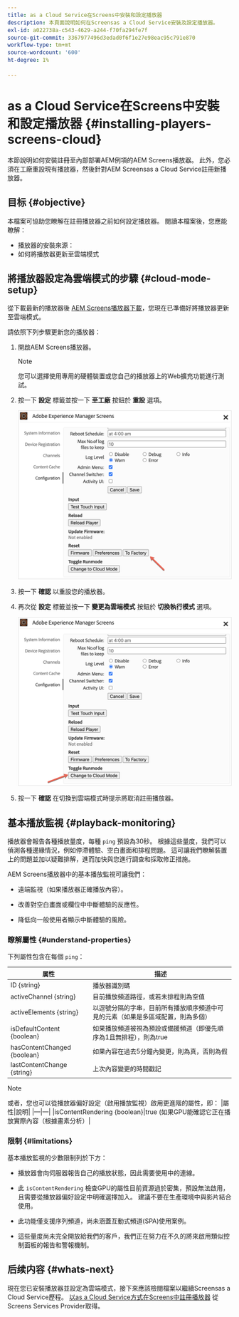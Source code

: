 ```yaml
---
title: as a Cloud Service在Screens中安裝和設定播放器
description: 本頁面說明如何在Screensas a Cloud Service安裝及設定播放器。
exl-id: a022738a-c543-4629-a244-f70fa294fe7f
source-git-commit: 3367977496d3edad0f6f1e27e98eac95c791e870
workflow-type: tm+mt
source-wordcount: '600'
ht-degree: 1%

---
```


# as a Cloud Service在Screens中安裝和設定播放器 {#installing-players-screens-cloud}

本節說明如何安裝註冊至內部部署AEM例項的AEM Screens播放器。 此外，您必須在工廠重設現有播放器，然後針對AEM Screensas a Cloud Service註冊新播放器。

## 目标 {#objective}

本檔案可協助您瞭解在註冊播放器之前如何設定播放器。 閱讀本檔案後，您應能瞭解：

* 播放器的安裝來源：
* 如何將播放器更新至雲端模式

## 將播放器設定為雲端模式的步驟 {#cloud-mode-setup}

從下載最新的播放器後 [AEM Screens播放器下載](https://download.macromedia.com/screens/)，您現在已準備好將播放器更新至雲端模式。

請依照下列步驟更新您的播放器：

1. 開啟AEM Screens播放器。

   >[!NOTE]
   >您可以選擇使用專用的硬體裝置或您自己的播放器上的Web擴充功能進行測試。

1. 按一下 **設定** 標籤並按一下 **至工廠** 按鈕於 **重設** 選項。

   ![图像](/help/screens-cloud/assets/player/installplayer-2.png)

1. 按一下 **確認** 以重設您的播放器。

1. 再次從 **設定** 標籤並按一下 **變更為雲端模式** 按鈕於 **切換執行模式** 選項。

   ![图像](/help/screens-cloud/assets/player/installplayer-1.png)

1. 按一下 **確認** 在切換到雲端模式時提示將取消註冊播放器。

## 基本播放監視 {#playback-monitoring}

播放器會報告各種播放量度，每種 `ping` 預設為30秒。 根據這些量度，我們可以偵測各種邊緣情況，例如停滯體驗、空白畫面和排程問題。 這可讓我們瞭解裝置上的問題並加以疑難排解，進而加快與您進行調查和採取修正措施。

AEM Screens播放器中的基本播放監視可讓我們：

* 遠端監視（如果播放器正確播放內容）。

* 改善對空白畫面或欄位中中斷體驗的反應性。

* 降低向一般使用者顯示中斷體驗的風險。

### 瞭解屬性 {#understand-properties}

下列屬性包含在每個 `ping`：

| 属性 | 描述 |
|---|---|
| ID {string} | 播放器識別碼 |
| activeChannel {string} | 目前播放頻道路徑，或若未排程則為空值 |
| activeElements {string} | 以逗號分隔的字串，目前所有播放順序頻道中可見的元素（如果是多區域配置，則為多個） |
| isDefaultContent {boolean} | 如果播放頻道被視為預設或備援頻道（即優先順序為1且無排程），則為true |
| hasContentChanged {boolean} | 如果內容在過去5分鐘內變更，則為真，否則為假 |
| lastContentChange {string} | 上次內容變更的時間戳記 |

>[!NOTE]
>或者，您也可以從播放器偏好設定（啟用播放監視）啟用更進階的屬性，即：
>|屬性|說明|
>|—|—|
>|isContentRendering {boolean}|true (如果GPU能確認它正在播放實際內容（根據畫素分析）|

### 限制 {#limitations}

基本播放監視的少數限制列於下方：

* 播放器會向伺服器報告自己的播放狀態，因此需要使用中的連線。

* 此 `isContentRendering` 檢查GPU的屬性目前資源過於密集，預設無法啟用，且需要從播放器偏好設定中明確選擇加入。 建議不要在生產環境中與影片結合使用。

* 此功能僅支援序列頻道，尚未涵蓋互動式頻道(SPA)使用案例。

* 這些量度尚未完全開放給我們的客戶，我們正在努力在不久的將來啟用類似控制面板的報告和警報機制。

## 后续内容 {#whats-next}

現在您已安裝播放器並設定為雲端模式，接下來應該檢閱檔案以繼續Screensas a Cloud Service歷程。 [以as a Cloud Service方式在Screens中註冊播放器](/help/screens-cloud/managing-players-registration/registering-players-screens-cloud.md) 從Screens Services Provider取得。
